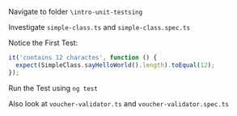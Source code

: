 Navigate to folder `\intro-unit-testsing`

Investigate `simple-class.ts` and `simple-class.spec.ts`

Notice the First Test:

```typescript
it('contains 12 charactes', function () {
  expect(SimpleClass.sayHelloWorld().length).toEqual(12);
});
```

Run the Test using `ng test`

Also look at `voucher-validator.ts` and `voucher-validator.spec.ts`

